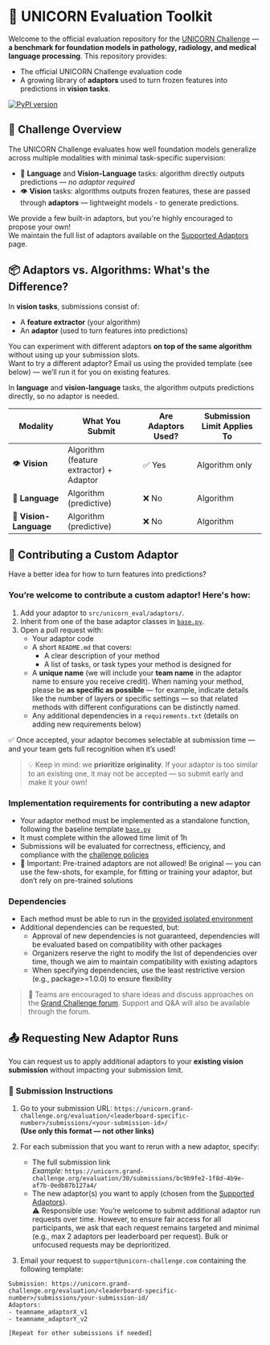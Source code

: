 # 🧪 UNICORN Evaluation Toolkit

Welcome to the official evaluation repository for the [UNICORN Challenge](https://unicorn.grand-challenge.org/) — **a benchmark for foundation models in pathology, radiology, and medical language processing**. 
This repository provides:
- The official UNICORN Challenge evaluation code
- A growing library of **adaptors** used to turn frozen features into predictions in **vision tasks**.

[![PyPI version](https://img.shields.io/pypi/v/unicorn-eval)](https://pypi.org/project/unicorn-eval/)


## 🚀 Challenge Overview

The UNICORN Challenge evaluates how well foundation models generalize across multiple modalities with minimal task-specific supervision:

- 🧠 **Language** and **Vision-Language** tasks: algorithm directly outputs predictions — _no adaptor required_ 
- 👁️ **Vision** tasks: algorithms outputs frozen features, these are passed through **adaptors** — lightweight models - to generate predictions. 

We provide a few built-in adaptors, but you're highly encouraged to propose your own!<br>
We maintain the full list of adaptors available on the [Supported Adaptors](src/unicorn_eval/adaptors/README.md) page.


## 📦 Adaptors vs. Algorithms: What's the Difference?

In **vision tasks**, submissions consist of:
- A **feature extractor** (your algorithm)
- An **adaptor** (used to turn features into predictions)

You can experiment with different adaptors **on top of the same algorithm** without using up your submission slots.<br>
Want to try a different adaptor? Email us using the provided template (see below) — we’ll run it for you on existing features.

In **language** and **vision-language** tasks, the algorithm outputs predictions directly, so no adaptor is needed.

| **Modality**         | **What You Submit**                        | **Are Adaptors Used?** | **Submission Limit Applies To** |
|-----------------------|--------------------------------------------|-------------------------|-----------------------------------|
| 👁️ **Vision**            | Algorithm (feature extractor) + Adaptor   | ✅ Yes                  | Algorithm only                   |
| 🧠 **Language**          | Algorithm (predictive)                    | ❌ No                   | Algorithm                        |
| 🧠 **Vision-Language**   | Algorithm (predictive)                    | ❌ No                   | Algorithm                        |


## 🧩 Contributing a Custom Adaptor 

Have a better idea for how to turn features into predictions?

### You’re welcome to contribute a custom adaptor! Here's how:

1. Add your adaptor to `src/unicorn_eval/adaptors/`.
2. Inherit from one of the base adaptor classes in [`base.py`](src/unicorn_eval/adaptors/base.py).
3. Open a pull request with:
    - Your adaptor code
    - A short `README.md` that covers:
      - A clear description of your method
      - A list of tasks, or task types your method is designed for
    - A **unique name** (we will include your **team name** in the adaptor name to ensure you receive credit). When naming your method, please be **as specific as possible** — for example, indicate details like the number of layers or specific settings — so that related methods with different configurations can be distinctly named.
    - Any additional dependencies in a `requirements.txt` (details on adding new requirements below)

✅ Once accepted, your adaptor becomes selectable at submission time — and your team gets full recognition when it’s used!

> 💡 Keep in mind: we **prioritize originality**. If your adaptor is too similar to an existing one, it may not be accepted — so submit early and make it your own!

### Implementation requirements for contributing a new adaptor
- Your adaptor method must be implemented as a standalone function, following the baseline template [`base.py`](src/unicorn_eval/adaptors/base.py)
- It must complete within the allowed time limit of 1h
- Submissions will be evaluated for correctness, efficiency, and compliance with the [challenge policies](https://unicorn.grand-challenge.org/requirements-and-guidelines/)
- 🚨 Important: Pre-trained adaptors are not allowed! Be original — you can use the few-shots, for example, for fitting or training your adaptor, but don’t rely on pre-trained solutions

### Dependencies
- Each method must be able to run in the [provided isolated environment](Dockerfile)
- Additional dependencies can be requested, but:
  - Approval of new dependencies is not guaranteed, dependencies will be evaluated based on compatibility with other packages
  - Organizers reserve the right to modify the list of dependencies over time, though we aim to maintain compatibility with existing adaptors
  - When specifying dependencies, use the least restrictive version (e.g., package>=1.0.0) to ensure flexibility

> 💬 Teams are encouraged to share ideas and discuss approaches on the [Grand Challenge forum](https://grand-challenge.org/forums/forum/unicorn-740/). Support and Q&A will also be available through the forum.


## 📤 Requesting New Adaptor Runs

You can request us to apply additional adaptors to your **existing vision submission** without impacting your submission limit.

### 📧 Submission Instructions

1. Go to your submission URL: `https://unicorn.grand-challenge.org/evaluation/<leaderboard-specific-number>/submissions/<your-submission-id>/`  
   **(Use only this format — not other links)**

2. For each submission that you want to rerun with a new adaptor, specify:
   - The full submission link<br>
     _Example:_ `https://unicorn.grand-challenge.org/evaluation/30/submissions/bc9b9fe2-1f8d-4b9e-af7b-0edb87b127a4/`
   - The new adaptor(s) you want to apply (chosen from the [Supported Adaptors](src/unicorn_eval/adaptors/README.md)).<br>
    ⚠️ Responsible use: You’re welcome to submit additional adaptor run requests over time. However, to ensure fair access for all participants, we ask that each request remains targeted and minimal (e.g., max 2 adaptors per leaderboard per request). Bulk or unfocused requests may be deprioritized.

3. Email your request to `support@unicorn-challenge.com` containing the following template:

```Subject: UNICORN Adaptor Run Request
Submission: https://unicorn.grand-challenge.org/evaluation/<leaderboard-specific-number>/submissions/your-submission-id/
Adaptors:
- teamname_adaptorX_v1
- teamname_adaptorY_v2

[Repeat for other submissions if needed]
```